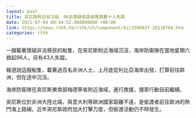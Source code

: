 ```yaml
---
layout: post
title: 突尼斯附近有沉船　96名懷疑偷渡者獲救數十人失蹤
date: 2021-07-04 00:54:52.000000000 +08:00
link: https://news.rthk.hk/rthk/ch/component/k2/1599037-20210704.htm
categories: rthk
---
```


一艘載著懷疑非法移民的船隻，在突尼斯附近海域沉沒，海岸防衛隊在當地星期六救起96人，另有43人失蹤。

報道說這艘船隻，載著過百名非洲人士，上月底從利比亞海岸出發，打算前往歐洲，但在途中沉沒。

海岸防衛隊在突尼斯東南部梅德寧省附近海域，進行救援，搜索行動目前繼續。

突尼斯位於非洲大陸北端，與意大利等歐洲國家距離不遠，是偷渡者前往歐洲的熱門海上路線。近年突尼斯政府加大打擊力度，但偷渡活動仍不時發生。
